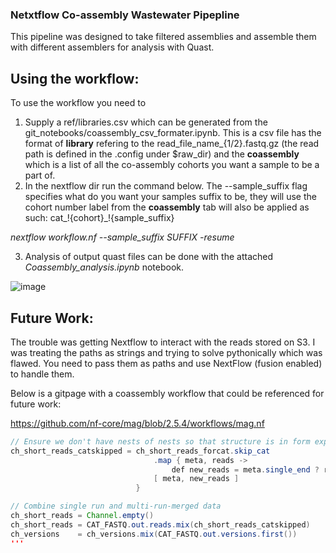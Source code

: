 ### Netxtflow Co-assembly Wastewater Pipepline

This pipeline was designed to take filtered assemblies and assemble them with different assemblers for analysis with Quast. 

## Using the workflow:
To use the workflow you need to
1) Supply a ref/libraries.csv which can be generated from the git_notebooks/coassembly_csv_formater.ipynb. This is a csv file has the format of **library** refering to the read_file_name_{1/2}.fastq.gz (the read path is defined in the .config under $raw_dir) and the **coassembly** which is a list of all the co-assembly cohorts you want a sample to be a part of.
2) In the nextflow dir run the command below. The --sample_suffix flag specifies what do you want your samples suffix to be, they will use the cohort number label from the **coassembly** tab will also be applied as such: cat_!{cohort}_!{sample_suffix} </br>

*nextflow workflow.nf --sample_suffix SUFFIX -resume*

3) Analysis of output quast files can be done with the attached *Coassembly_analysis.ipynb* notebook. 

![image](https://github.com/jhoff13/wastewater-coassembly-nextflow/assets/84932390/8d5d0106-1b9d-4fc1-acd3-71664ac21941)

## Future Work:
The trouble was getting Nextflow to interact with the reads stored on S3. I was treating the paths as strings and trying to solve pythonically which was flawed. You need to pass them as paths and use NextFlow (fusion enabled) to handle them.

Below is a gitpage with a coassembly workflow that could be referenced for future work: 

https://github.com/nf-core/mag/blob/2.5.4/workflows/mag.nf

```java
// Ensure we don't have nests of nests so that structure is in form expected for assembly
ch_short_reads_catskipped = ch_short_reads_forcat.skip_cat
                                .map { meta, reads ->
                                    def new_reads = meta.single_end ? reads[0] : reads.flatten()
                                [ meta, new_reads ]
                            }

// Combine single run and multi-run-merged data
ch_short_reads = Channel.empty()
ch_short_reads = CAT_FASTQ.out.reads.mix(ch_short_reads_catskipped)
ch_versions    = ch_versions.mix(CAT_FASTQ.out.versions.first())
'''
